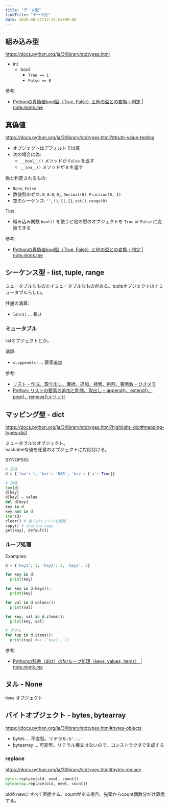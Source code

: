 ```yaml
---
title: "データ型"
linkTitle: "データ型"
date: 2020-08-21T17:34:53+09:00
---
```


## 組み込み型

https://docs.python.org/ja/3/library/stdtypes.html

- int
  - bool
    - `True == 1`
    - `False == 0`

参考:

- [Pythonの真偽値bool型（True, False）と他の型との変換・判定 | note.nkmk.me](https://note.nkmk.me/python-bool-true-false-usage/)

## 真偽値

https://docs.python.org/ja/3/library/stdtypes.html?#truth-value-testing

- オブジェクトはデフォルトでは真
- 次の場合は偽:
  - `__bool__()` メソッドが `False` を返す
  - `__len__()` メソッドが `0` を返す

偽と判定されるもの:

- `None`, `False`
- 数値型のゼロ: `0`, `0.0`, `0j`, `Decimal(0)`, `Fraction(0, 1)`
- 空のシーケンス: `''`, `()`, `[]`, `{}`, `set()`, `range(0)`

Tips:

- 組み込み関数 `bool()` を使うと他の型のオブジェクトを `True` or `False` に変換できる

参考:

- [Pythonの真偽値bool型（True, False）と他の型との変換・判定 | note.nkmk.me](https://note.nkmk.me/python-bool-true-false-usage/)

## シーケンス型 - list, tuple, range

ミュータブルなものとイミュータブルなものがある。tupleオブジェクトはイミュータブルらしい。

共通の演算:

- `len(s)` ... 長さ

### ミュータブル

listオブジェクトとか。

演算:

- `s.append(x)` ... 要素追加

参考:

- [リスト \- 作成、取り出し、置換、追加、検索、削除、要素数 \- ひきメモ](http://d.hatena.ne.jp/yumimue/20071205/1196839438)
- [Python: リストの要素の追加と削除、取出し – append\(\)、extend\(\)、pop\(\)、remove\(\)メソッド](http://www.yukun.info/blog/2008/06/python-list2.html)

## マッピング型 - dict

https://docs.python.org/ja/3/library/stdtypes.html?highlight=dict#mapping-types-dict

ミュータブルなオブジェクト。  
hashableな値を任意のオブジェクトに対応付ける。

SYNOPSIS:

```Python
# 生成
d = {'foo': 1, 'bar': 'BAR', 'baz': {'x': True}}

# 演算
len(d)
d[key]
d[key] = value
del d[key]
key in d
key not in d
iter(d)
clear() # 全てのエントリを削除
copy() # shallow copy
get(key[, default])
```

### ループ処理

Examples:

```Python
d = {'key1': 1, 'key2': 2, 'key3': 3}

for key in d:
  print(key)

for key in d.keys():
  print(key)

for val in d.values():
  print(val)

for key, val in d.items():
  print(key, val)

# タプル
for tup in d.items():
  print(tup) #=> ('key1', 1)
```

参考:

- [Pythonの辞書（dict）のforループ処理（keys, values, items） | note.nkmk.me](https://note.nkmk.me/python-dict-keys-values-items/)

## ヌル - None

`None` オブジェクト

## バイトオブジェクト - bytes, bytearray

https://docs.python.org/ja/3/library/stdtypes.html#bytes-objects

- bytes ... 不変型。リテラル: `b'...'`
- bytearray ... 可変型。リテラル構文はないので、コンストラクタで生成する

### replace

https://docs.python.org/ja/3/library/stdtypes.html#bytes.replace

```Python
bytes.replace(old, new[, count])
bytearray.replace(old, new[, count])
```

oldをnewにすべて置換する。countがある場合、先頭からcount個数分だけ置換する。
